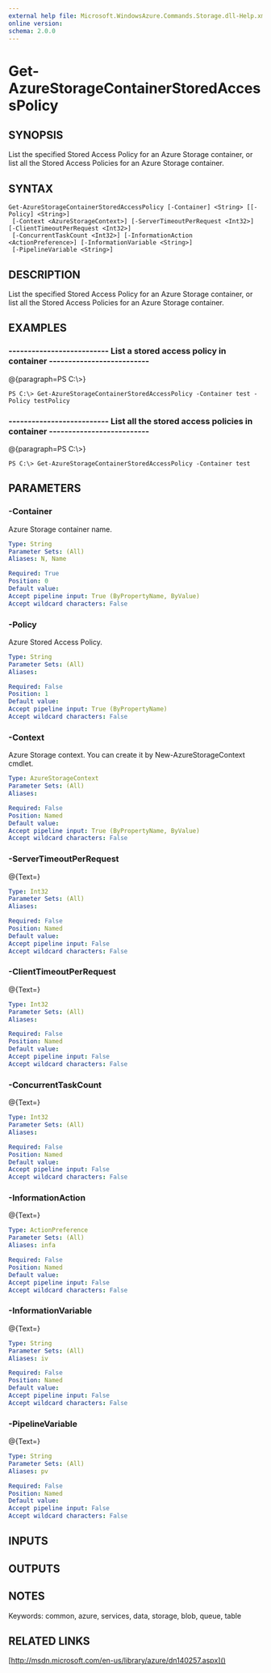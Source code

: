 ```yaml
---
external help file: Microsoft.WindowsAzure.Commands.Storage.dll-Help.xml
online version: 
schema: 2.0.0
---
```


# Get-AzureStorageContainerStoredAccessPolicy
## SYNOPSIS
List the specified Stored Access Policy for an Azure Storage container, or list all the Stored Access Policies for an Azure Storage container.

## SYNTAX

```
Get-AzureStorageContainerStoredAccessPolicy [-Container] <String> [[-Policy] <String>]
 [-Context <AzureStorageContext>] [-ServerTimeoutPerRequest <Int32>] [-ClientTimeoutPerRequest <Int32>]
 [-ConcurrentTaskCount <Int32>] [-InformationAction <ActionPreference>] [-InformationVariable <String>]
 [-PipelineVariable <String>]
```

## DESCRIPTION
List the specified Stored Access Policy for an Azure Storage container, or list all the Stored Access Policies for an Azure Storage container.

## EXAMPLES

### --------------------------  List a stored access policy in container  --------------------------
@{paragraph=PS C:\\\>}

```
PS C:\> Get-AzureStorageContainerStoredAccessPolicy -Container test -Policy testPolicy
```

### --------------------------  List all the stored access policies in container  --------------------------
@{paragraph=PS C:\\\>}

```
PS C:\> Get-AzureStorageContainerStoredAccessPolicy -Container test
```

## PARAMETERS

### -Container
Azure Storage container name.

```yaml
Type: String
Parameter Sets: (All)
Aliases: N, Name

Required: True
Position: 0
Default value: 
Accept pipeline input: True (ByPropertyName, ByValue)
Accept wildcard characters: False
```

### -Policy
Azure Stored Access Policy.

```yaml
Type: String
Parameter Sets: (All)
Aliases: 

Required: False
Position: 1
Default value: 
Accept pipeline input: True (ByPropertyName)
Accept wildcard characters: False
```

### -Context
Azure Storage context.
You can create it by New-AzureStorageContext cmdlet.

```yaml
Type: AzureStorageContext
Parameter Sets: (All)
Aliases: 

Required: False
Position: Named
Default value: 
Accept pipeline input: True (ByPropertyName, ByValue)
Accept wildcard characters: False
```

### -ServerTimeoutPerRequest
@{Text=}

```yaml
Type: Int32
Parameter Sets: (All)
Aliases: 

Required: False
Position: Named
Default value: 
Accept pipeline input: False
Accept wildcard characters: False
```

### -ClientTimeoutPerRequest
@{Text=}

```yaml
Type: Int32
Parameter Sets: (All)
Aliases: 

Required: False
Position: Named
Default value: 
Accept pipeline input: False
Accept wildcard characters: False
```

### -ConcurrentTaskCount
@{Text=}

```yaml
Type: Int32
Parameter Sets: (All)
Aliases: 

Required: False
Position: Named
Default value: 
Accept pipeline input: False
Accept wildcard characters: False
```

### -InformationAction
@{Text=}

```yaml
Type: ActionPreference
Parameter Sets: (All)
Aliases: infa

Required: False
Position: Named
Default value: 
Accept pipeline input: False
Accept wildcard characters: False
```

### -InformationVariable
@{Text=}

```yaml
Type: String
Parameter Sets: (All)
Aliases: iv

Required: False
Position: Named
Default value: 
Accept pipeline input: False
Accept wildcard characters: False
```

### -PipelineVariable
@{Text=}

```yaml
Type: String
Parameter Sets: (All)
Aliases: pv

Required: False
Position: Named
Default value: 
Accept pipeline input: False
Accept wildcard characters: False
```

## INPUTS

## OUTPUTS

## NOTES
Keywords: common, azure, services, data, storage, blob, queue, table

## RELATED LINKS

[http://msdn.microsoft.com/en-us/library/azure/dn140257.aspx]()

